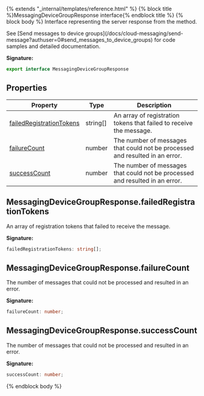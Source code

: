 {% extends "_internal/templates/reference.html" %}
{% block title %}MessagingDeviceGroupResponse interface{% endblock title %}
{% block body %}
Interface representing the server response from the  method.

See \[Send messages to device groups\](/docs/cloud-messaging/send-message?authuser=0\#send\_messages\_to\_device\_groups) for code samples and detailed documentation.

<b>Signature:</b>

```typescript
export interface MessagingDeviceGroupResponse 
```

## Properties

|  Property | Type | Description |
|  --- | --- | --- |
|  [failedRegistrationTokens](./firebase-admin.messaging.messagingdevicegroupresponse.md#messagingdevicegroupresponsefailedregistrationtokens) | string\[\] | An array of registration tokens that failed to receive the message. |
|  [failureCount](./firebase-admin.messaging.messagingdevicegroupresponse.md#messagingdevicegroupresponsefailurecount) | number | The number of messages that could not be processed and resulted in an error. |
|  [successCount](./firebase-admin.messaging.messagingdevicegroupresponse.md#messagingdevicegroupresponsesuccesscount) | number | The number of messages that could not be processed and resulted in an error. |

## MessagingDeviceGroupResponse.failedRegistrationTokens

An array of registration tokens that failed to receive the message.

<b>Signature:</b>

```typescript
failedRegistrationTokens: string[];
```

## MessagingDeviceGroupResponse.failureCount

The number of messages that could not be processed and resulted in an error.

<b>Signature:</b>

```typescript
failureCount: number;
```

## MessagingDeviceGroupResponse.successCount

The number of messages that could not be processed and resulted in an error.

<b>Signature:</b>

```typescript
successCount: number;
```
{% endblock body %}
